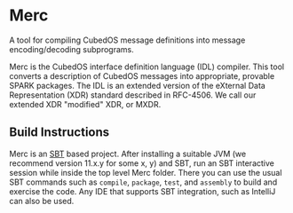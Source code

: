 
Merc
====

A tool for compiling CubedOS message definitions into message encoding/decoding subprograms.

Merc is the CubedOS interface definition language (IDL) compiler. This tool converts a
description of CubedOS messages into appropriate, provable SPARK packages. The IDL is an
extended version of the eXternal Data Representation (XDR) standard described in RFC-4506. We
call our extended XDR "modified" XDR, or MXDR.

Build Instructions
------------------

Merc is an [SBT](https://www.scala-sbt.org/) based project. After installing a suitable
JVM (we recommend version 11.x.y for some x, y) and SBT, run an SBT interactive session while
inside the top level Merc folder. There you can use the usual SBT commands such as `compile`,
`package`, `test`, and `assembly` to build and exercise the code. Any IDE that supports SBT
integration, such as IntelliJ can also be used.
